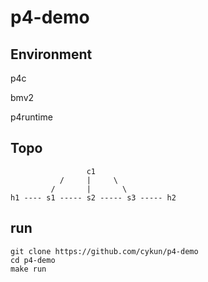 # p4-demo
## Environment
p4c

bmv2

p4runtime

## Topo

                     c1
               /     |     \
             /       |       \
    h1 ---- s1 ----- s2 ----- s3 ----- h2
## run
```
git clone https://github.com/cykun/p4-demo
cd p4-demo
make run
```
## 